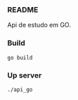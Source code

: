 ### README

Api de estudo em GO.

### Build
```console
go build
```

### Up server
```console
./api_go
```
